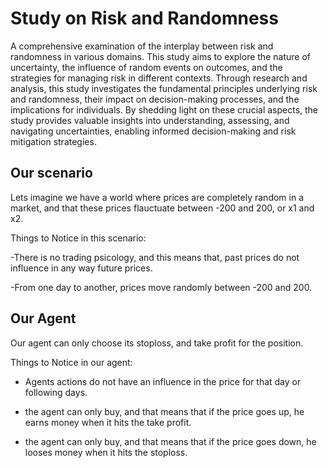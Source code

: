 # Study on Risk and Randomness

A comprehensive examination of the interplay between risk and randomness in various domains. This study aims to explore the nature of uncertainty, the influence of random events on outcomes, and the strategies for managing risk in different contexts. Through research and analysis, this study investigates the fundamental principles underlying risk and randomness, their impact on decision-making processes, and the implications for individuals. By shedding light on these crucial aspects, the study provides valuable insights into understanding, assessing, and navigating uncertainties, enabling informed decision-making and risk mitigation strategies.

## Our scenario

Lets imagine we have a world where prices are completely random in a market, and that these prices flauctuate between -200 and 200, or x1 and x2. 

Things to Notice in this scenario:

-There is no trading psicology, and this means that, past prices do not influence in any way future prices.

-From one day to another, prices move randomly between -200 and 200.

## Our Agent

Our agent can only choose its stoploss, and take profit for the position.

Things to Notice in our agent:

- Agents actions do not have an influence in the price for that day or following days.

- the agent can only buy, and that means that if the price goes up, he earns money when it hits the take profit.

- the agent can only buy, and that means that if the price goes down, he looses money when it hits the stoploss.  
